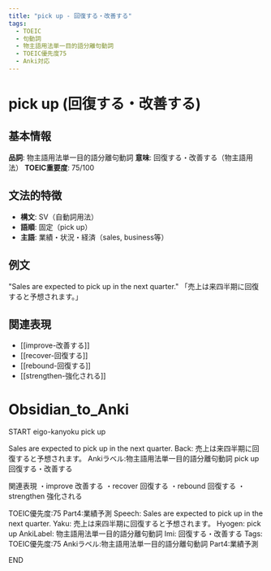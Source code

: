 ```yaml
---
title: "pick up - 回復する・改善する"
tags:
  - TOEIC
  - 句動詞
  - 物主語用法単一目的語分離句動詞
  - TOEIC優先度75
  - Anki対応
---
```


# pick up (回復する・改善する)

## 基本情報
**品詞**: 物主語用法単一目的語分離句動詞
**意味**: 回復する・改善する（物主語用法）
**TOEIC重要度**: 75/100

## 文法的特徴
- **構文**: SV（自動詞用法）
- **語順**: 固定（pick up）
- **主語**: 業績・状況・経済（sales, business等）

## 例文
"Sales are expected to pick up in the next quarter."
「売上は来四半期に回復すると予想されます。」

## 関連表現
- [[improve-改善する]]
- [[recover-回復する]]
- [[rebound-回復する]]
- [[strengthen-強化される]]

# Obsidian_to_Anki
START
eigo-kanyoku
pick up

Sales are expected to pick up in the next quarter.
Back: 
売上は来四半期に回復すると予想されます。
Ankiラベル:物主語用法単一目的語分離句動詞
pick up
回復する・改善する

関連表現
・improve 改善する
・recover 回復する
・rebound 回復する
・strengthen 強化される

TOEIC優先度:75
Part4:業績予測
Speech: Sales are expected to pick up in the next quarter.
Yaku: 売上は来四半期に回復すると予想されます。
Hyogen: pick up
AnkiLabel: 物主語用法単一目的語分離句動詞
Imi: 回復する・改善する
Tags: TOEIC優先度:75 Ankiラベル:物主語用法単一目的語分離句動詞 Part4:業績予測
<!--ID: 1753022730226-->
END 